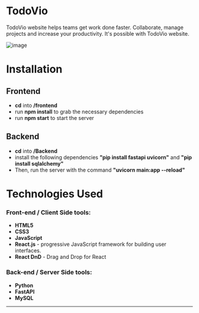 # TodoVio
TodoVio website helps teams get work done faster. Collaborate, manage projects and increase your productivity. It's possible with TodoVio website.


![image](https://user-images.githubusercontent.com/78910660/194551063-b49cb7dc-c964-49ac-b5c3-afaf7f5e29da.png)


# Installation
## Frontend 
- **cd** into **/frontend**
- run **npm install** to grab the necessary dependencies 
- run **npm start** to start the server

## Backend 
- **cd** into **/Backend**
- install the following dependencies **"pip install fastapi uvicorn"** and **"pip install sqlalchemy"**
- Then, run the server with the command **"uvicorn main:app --reload"**

# Technologies Used
### **Front-end / Client Side tools:**
-  **HTML5** 
-  **CSS3**
-  **JavaScript** 
-  **React.js** - progressive JavaScript framework for building user interfaces.
-  **React DnD** - Drag and Drop for React

### **Back-end / Server Side tools:**
-  **Python**
-  **FastAPI**
-  **MySQL**
---

